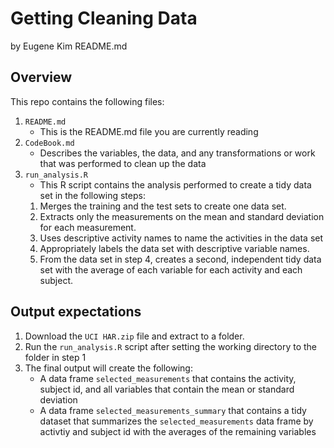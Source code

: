 # Getting Cleaning Data
by Eugene Kim
README.md

## Overview
This repo contains the following files:

1. `README.md`
	- This is the README.md file you are currently reading
2. `CodeBook.md`
	- Describes the variables, the data, and any transformations or work that was performed to clean up the data
3. `run_analysis.R`
	- This R script contains the analysis performed to create a tidy data set in the following steps:
     1. Merges the training and the test sets to create one data set.
     2. Extracts only the measurements on the mean and standard deviation for each measurement.
     3. Uses descriptive activity names to name the activities in the data set
     4. Appropriately labels the data set with descriptive variable names.
     5. From the data set in step 4, creates a second, independent tidy data set with the average of each variable for each activity and each subject.

## Output expectations
1. Download the `UCI HAR.zip` file and extract to a folder.
2. Run the `run_analysis.R` script after setting the working directory to the folder in step 1
3. The final output will create the following:
	- A data frame `selected_measurements` that contains the activity, subject id, and all variables that contain the mean or standard deviation
	- A data frame `selected_measurements_summary` that contains a tidy dataset that summarizes the `selected_measurements` data frame by activtiy and subject id with the averages of the remaining variables